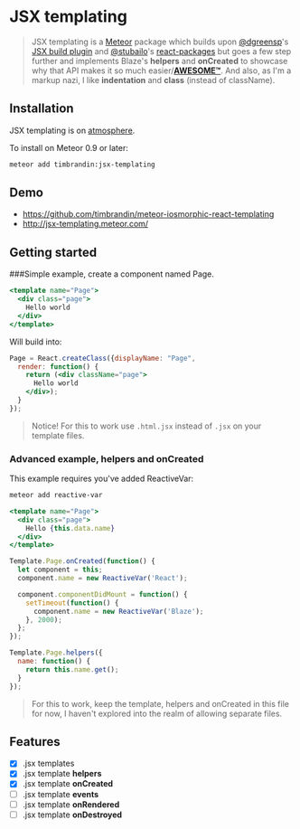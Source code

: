 # JSX templating
  
> JSX templating is a [Meteor](http://meteor.com) package which builds upon [@dgreensp](https://github.com/dgreensp)'s [JSX build plugin](https://github.com/meteor/react-packages/blob/master/packages/jsx) and [@stubailo](https://github.com/stubailo)'s [react-packages](https://github.com/meteor/react-packages) but goes a few step further and implements Blaze's **helpers** and **onCreated** to showcase why that API makes it so much easier/[**AWESOME™**](https://github.com/meteor/react-packages/issues/15#issuecomment-116911066). And also, as I'm a markup nazi, I like **indentation** and **class** (instead of className).

## Installation

JSX templating is on [atmosphere](https://atmospherejs.com/timbrandin/jsx-templating).

To install on Meteor 0.9 or later:

```bash
meteor add timbrandin:jsx-templating
```

## Demo

* https://github.com/timbrandin/meteor-iosmorphic-react-templating
* http://jsx-templating.meteor.com/

## Getting started

###Simple example, create a component named Page.

```jsx
<template name="Page">
  <div class="page">
    Hello world
  </div>
</template>
```

Will build into:

```jsx
Page = React.createClass({displayName: "Page",
  render: function() {
    return (<div className="page">
      Hello world
    </div>);
  }
});
```

> Notice! For this to work use ```.html.jsx``` instead of ```.jsx``` on your template files.

### Advanced example, helpers and onCreated

This example requires you've added ReactiveVar:
```bash
meteor add reactive-var
```

```jsx
<template name="Page">
  <div class="page">
    Hello {this.data.name}
  </div>
</template>

Template.Page.onCreated(function() {
  let component = this;
  component.name = new ReactiveVar('React');

  component.componentDidMount = function() {
    setTimeout(function() {
      component.name = new ReactiveVar('Blaze');
    }, 2000);
  };
});

Template.Page.helpers({
  name: function() {
    return this.name.get();
  }
});
```

> For this to work, keep the template, helpers and onCreated in this file for now, I haven't explored into the realm of allowing separate files.

## Features

- [x] .jsx templates
- [x] .jsx template **helpers**
- [x] .jsx template **onCreated**
- [ ] .jsx template **events**
- [ ] .jsx template **onRendered**
- [ ] .jsx template **onDestroyed**
